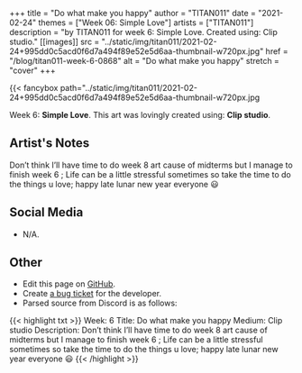 +++
title =       "Do what make you happy"
author =      "TITAN011"
date =        "2021-02-24"
themes =      ["Week 06: Simple Love"]
artists =     ["TITAN011"]
description = "by TITAN011 for week 6: Simple Love. Created using: Clip studio."
[[images]]
              src = "../static/img/titan011/2021-02-24+995dd0c5acd0f6d7a494f89e52e5d6aa-thumbnail-w720px.jpg"
              href = "/blog/titan011-week-6-0868"
              alt = "Do what make you happy"
              stretch = "cover"
+++


{{< fancybox path="../static/img/titan011/2021-02-24+995dd0c5acd0f6d7a494f89e52e5d6aa-thumbnail-w720px.jpg

Week 6: **Simple Love**. This art was lovingly created using: **Clip studio**.

## Artist's Notes

Don’t think I’ll have time to do week 8 art cause of midterms but I manage to finish week 6  ; Life can be a little stressful sometimes so take the time to do the things u love; happy late lunar new year everyone 😃

## Social Media

- N/A.

## Other

- Edit this page on [GitHub](https://github.com/teaminkling/web-refresh/edit/main/content/blog/titan011-week-6-0868.md).
- Create [a bug ticket](https://github.com/teaminkling/web-refresh/issues/new?assignees=&labels=bug&template=problem-report.md&title=) for the developer.
- Parsed source from Discord is as follows:

{{< highlight txt >}}
Week: 6 
Title: Do what make you happy
Medium: Clip studio 
Description: Don’t think I’ll have time to do week 8 art cause of midterms but I manage to finish week 6  ; Life can be a little stressful sometimes so take the time to do the things u love; happy late lunar new year everyone 😃
{{< /highlight >}}